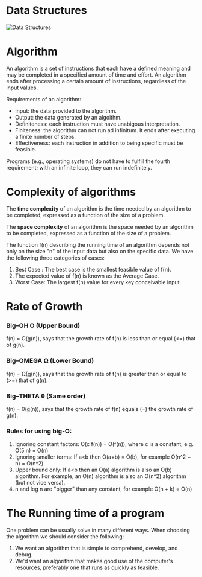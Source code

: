 <h1>Data Structures</h1>

![Data Structures](https://github.com/djeada/Algorithms-And-Data-Structures/blob/master/resources/ds.png)

<h1>Algorithm</h1>
An algorithm is a set of instructions that each have a defined meaning and may be completed in a specified amount of time and effort. 
An algorithm ends after processing a certain amount of instructions, regardless of the input values. 

Requirements of an algorithm:

* Input: the data provided to the algorithm.
* Output: the data generated by an algoithm.
* Definiteness: each instruction must have unabigous interpretation.
* Finiteness: the algorithm can not run ad infinitum. It ends after executing a finite number of steps.
* Effectiveness: each instruction in addition to being specific must be feasible.

Programs (e.g., operating systems) do not have to fulfill the fourth requirement; with an infinite loop, they can run indefinitely.

<h1>Complexity of algorithms</h1>

The <b>time complexity</b> of an algorithm is the time needed by an algorithm to be completed, expressed as a function of the size of a problem.

The <b>space complexity</b> of an algorithm is the space needed by an algorithm to be completed, expressed as a function of the size of a problem.

The function f(n) describing the running time of an algorithm depends not only on the size "n" of the input data but also on the specific data. 
We have the following three categories of cases:

1. Best Case : The best case is the smallest feasible value of f(n).
1. The expected value of f(n) is known as the Average Case.
1. Worst Case: The largest f(n) value for every key conceivable input.


<h1>Rate of Growth</h1>

<h3>Big–OH O (Upper Bound)</h3>
f(n) = O(g(n)), says that the growth rate of f(n) is less than or equal (<=) that of g(n).

<h3>Big–OMEGA &#937; (Lower Bound)</h3>
f(n) = &#937;(g(n)), says that the growth rate of f(n) is greater than or equal to (>=) that of g(n).

<h3>Big–THETA &#952; (Same order)</h3>
f(n) = &#952;(g(n)), says that the growth rate of f(n) equals (=) the growth rate of g(n).

<h3>Rules for using big-O:</h3>

1. Ignoring constant factors: O(c f(n)) = O(f(n)), where c is a constant; e.g. O(5 n) = O(n)
1. Ignoring smaller terms: If a<b then O(a+b) = O(b), for example O(n^2 + n) = O(n^2)
1. Upper bound only: If a<b then an O(a) algorithm is also an O(b) algorithm. For example, an O(n) algorithm is also an O(n^2) algorithm (but not vice versa).
1. n and log n are "bigger" than any constant, for example O(n + k) = O(n)

<h1>The Running time of a program</h1>

One problem can be usually solve in many different ways. When choosing the algorithm we should consider the following:

1. We want an algorithm that is simple to comprehend, develop, and debug.
1. We'd want an algorithm that makes good use of the computer's resources, preferably one that runs as quickly as feasible.
